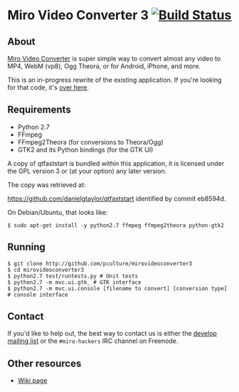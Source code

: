 # Miro Video Converter 3 [![Build Status](https://secure.travis-ci.org/pculture/mirovideoconverter3.png)](http://travis-ci.org/pculture/mirovideoconverter3) #

## About ##

[Miro Video Converter](http://www.mirovideoconverter.com) is super simple way to convert almost any video to MP4, WebM (vp8), Ogg Theora, or for Android, iPhone, and more.

This is an in-progress rewrite of the existing application.  If you're looking for that code, it's [over here](http://github.com/pculture/mirovideoconverter).

## Requirements ##

* Python 2.7
* FFmpeg
* FFmpeg2Theora (for conversions to Theora/Ogg)
* GTK2 and its Python bindings (for the GTK UI)

A copy of qtfaststart is bundled within this application, it is licensed
under the GPL version 3 or (at your option) any later version.

The copy was retrieved at:

https://github.com/danielgtaylor/qtfaststart identified by commit eb8594d.

On Debian/Ubuntu, that looks like:

    $ sudo apt-get install -y python2.7 ffmpeg ffmpeg2theora python-gtk2

## Running ##

    $ git clone http://github.com/pculture/mirovideoconverter3
    $ cd mirovideoconverter3
    $ python2.7 test/runtests.py # Unit tests
    $ python2.7 -m mvc.ui.gtk_ # GTK interface
    $ python2.7 -m mvc.ui.console [filename to convert] [conversion type] # console interface

## Contact ##

If you'd like to help out, the best way to contact us is either the [develop mailing list](http://mailman.pculture.org/listinfo/develop) or the `#miro-hackers` IRC channel on Freenode.

## Other resources ##

* [Wiki page](http://develop.participatoryculture.org/index.php/MVCStart/MVC3Overhaul)
